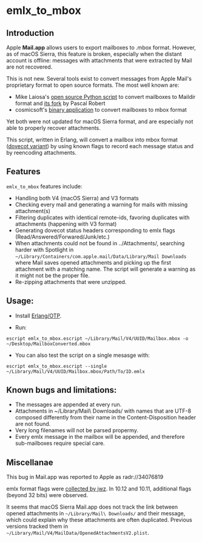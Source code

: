 # emlx\_to\_mbox

## Introduction

Apple **Mail.app** allows users to export mailboxes to .mbox format. However,
as of macOS Sierra, this feature is broken, especially when the distant account
is offline: messages with attachments that were extracted by Mail are not
recovered.

This is not new. Several tools exist to convert messages from Apple Mail's
proprietary format to open source formats. The most well known are:

 * Mike Laiosa's [open source Python script](https://github.com/mlaiosa/emlx2maildir)
   to convert mailboxes to Maildir format and [its fork](https://github.com/pascalrobert/emlx2maildir)
   by Pascal Robert
 * cosmicsoft's [binary application](http://www.cosmicsoft.net/emlxconvert.html)
   to convert mailboxes to mbox format

Yet both were not updated for macOS Sierra format, and are especially not able
to properly recover attachments.

This script, written in Erlang, will convert a mailbox into mbox format ([dovecot
variant](https://wiki.dovecot.org/MailboxFormat/mbox)) by using known flags to
record each message status and by reencoding attachments.

## Features

``emlx_to_mbox`` features include:

 * Handling both V4 (macOS Sierra) and V3 formats
 * Checking every mail and generating a warning for mails with missing
   attachment(s)
 * Filtering duplicates with identical remote-ids, favoring duplicates with
   attachments (happening with V3 format)
 * Generating dovecot status headers corresponding to emlx flags
   (Read/Answered/Forwared/Junk/etc.)
 * When attachments could not be found in ../Attachments/, searching harder with
   Spotlight in ``~/Library/Containers/com.apple.mail/Data/Library/Mail Downloads``
   where Mail saves opened attachments and picking up the first attachment with
   a matching name. The script will generate a warning as it might not be the
   proper file.
 * Re-zipping attachments that were unzipped.

## Usage:

 * Install [Erlang/OTP](http://www.erlang.org).

 * Run:

 ``escript emlx_to_mbox.escript ~/Library/Mail/V4/UUID/Mailbox.mbox -o ~/Desktop/MailboxConverted.mbox``

 * You can also test the script on a single mesasge with:
 
 ``escript emlx_to_mbox.escript --single ~/Library/Mail/V4/UUID/Mailbox.mbox/Path/To/ID.emlx``

## Known bugs and limitations:

 * The messages are appended at every run.
 * Attachments in ~/Library/Mail\ Downloads/ with names that are UTF-8 composed
   differently from their name in the Content-Disposition header are not found.
 * Very long filenames will not be parsed propermy.
 * Every emlx message in the mailbox will be appended, and therefore sub-mailboxes
   require special care.

## Miscellanae

This bug in Mail.app was reported to Apple as radr://34076819

emlx format flags were [collected by jwz](https://www.jwz.org/blog/2005/07/emlx-flags/).
In 10.12 and 10.11, additional flags (beyond 32 bits) were observed.

It seems that macOS Sierra Mail.app does not track the link between opened
attachments in ``~/Library/Mail\ Downloads/`` and their message, which could
explain why these attachments are often duplicated. Previous versions tracked
them in ``~/Library/Mail/V4/MailData/OpenedAttachmentsV2.plist``.
